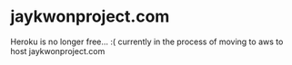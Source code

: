 # jaykwonproject.com
Heroku is no longer free... :(
currently in the process of moving to aws to host jaykwonproject.com
